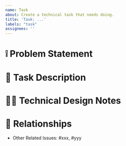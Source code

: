 ```yaml
---
name: Task
about: Create a technical task that needs doing.
title: 'Task: ...'
labels: "task"
assignees: ''
---
```

# ❕ Problem Statement

<!-- Clearly describe what the problem this tech task is attempting to address. -->

# 💬 Task Description

<!-- A clear and concise description of the task. -->

# 👩‍🔧 Technical Design Notes

<!-- Provide any technical design notes here. -->

# 🤝 Relationships

- Other Related Issues: #xxx, #yyy
